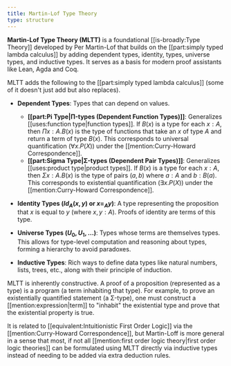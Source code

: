 ```yaml
---
title: Martin-Lof Type Theory
type: structure
---
```


**Martin-Lof Type Theory (MLTT)** is a foundational [[is-broadly:Type Theory]] developed by Per Martin-Lof that builds on the [[part:simply typed lambda calculus]] by adding dependent types, identity, types, universe types, and inductive types. It serves as a basis for modern proof assistants like Lean, Agda and Coq.

MLTT adds the following to the [[part:simply typed lambda calculus]] (some of it doesn't just add but also replaces).
- **Dependent Types**: Types that can depend on values.
    - **[[part:Pi Type|Π-types (Dependent Function Types)]]**: Generalizes [[uses:function type|function types]]. If $B(x)$ is a type for each $x:A$, then $\Pi x:A. B(x)$ is the type of functions that take an $x$ of type $A$ and return a term of type $B(x)$. This corresponds to universal quantification ($\forall x. P(X)$) under the [[mention:Curry-Howard Correspondence]].
    - **[[part:Sigma Type|Σ-types (Dependent Pair Types)]]**: Generalizes [[uses:product type|product types]]. If $B(x)$ is a type for each $x:A$, then $\Sigma x:A. B(x)$ is the type of pairs $(a,b)$ where $a:A$ and $b:B(a)$. This corresponds to existential quantification ($\exists x. P(X)$) under the [[mention:Curry-Howard Correspondence]].

- **Identity Types ($Id_A(x,y)$ or $x =_A y$)**: A type representing the proposition that $x$ is equal to $y$ (where $x, y : A$). Proofs of identity are terms of this type.
- **Universe Types ($U_0, U_1, \dots$)**: Types whose terms are themselves types. This allows for type-level computation and reasoning about types, forming a hierarchy to avoid paradoxes.
- **Inductive Types**: Rich ways to define data types like natural numbers, lists, trees, etc., along with their principle of induction.

MLTT is inherently constructive. A proof of a proposition (represented as a type) is a program (a term inhabiting that type). For example, to prove an existentially quantified statement (a Σ-type), one must construct a [[mention:expression|term]] to "inhabit" the existential type and prove that the existential property is true.

It is related to [[equivalent:Intuitionistic First Order Logic]] via the [[mention:Curry-Howard Correspondence]], but Martin-Loff is more general in a sense that most, if not all [[mention:first order logic theory|first order logic theories]] can be formulated using MLTT directly via inductive types instead of needing to be added via extra deduction rules.
